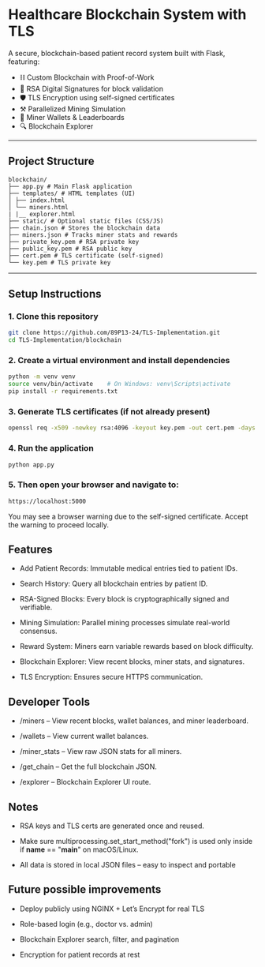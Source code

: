 # Healthcare Blockchain System with TLS

A secure, blockchain-based patient record system built with Flask, featuring:

- ⛓️ Custom Blockchain with Proof-of-Work
- 🔐 RSA Digital Signatures for block validation
- 🛡️ TLS Encryption using self-signed certificates
- ⚒️ Parallelized Mining Simulation
- 🧮 Miner Wallets & Leaderboards
- 🔍 Blockchain Explorer

---

## Project Structure
```
blockchain/
├── app.py # Main Flask application
├── templates/ # HTML templates (UI)
│ ├── index.html
│ └── miners.html
| |__ explorer.html
├── static/ # Optional static files (CSS/JS)
├── chain.json # Stores the blockchain data
├── miners.json # Tracks miner stats and rewards
├── private_key.pem # RSA private key
├── public_key.pem # RSA public key
├── cert.pem # TLS certificate (self-signed)
└── key.pem # TLS private key
```

---

## Setup Instructions

### 1. Clone this repository

```bash
git clone https://github.com/89P13-24/TLS-Implementation.git
cd TLS-Implementation/blockchain
```

### 2. Create a virtual environment and install dependencies
```bash
python -m venv venv
source venv/bin/activate    # On Windows: venv\Scripts\activate
pip install -r requirements.txt
```

### 3. Generate TLS certificates (if not already present)
```bash
openssl req -x509 -newkey rsa:4096 -keyout key.pem -out cert.pem -days 365 -nodes
```

### 4. Run the application
```bash
python app.py
```
### 5. Then open your browser and navigate to:

```bash
https://localhost:5000
```

 You may see a browser warning due to the self-signed certificate. Accept the warning to proceed locally.

## Features
- Add Patient Records: Immutable medical entries tied to patient IDs.

- Search History: Query all blockchain entries by patient ID.

- RSA-Signed Blocks: Every block is cryptographically signed and verifiable.

- Mining Simulation: Parallel mining processes simulate real-world consensus.

- Reward System: Miners earn variable rewards based on block difficulty.

- Blockchain Explorer: View recent blocks, miner stats, and signatures.

- TLS Encryption: Ensures secure HTTPS communication.
  
## Developer Tools

- /miners – View recent blocks, wallet balances, and miner leaderboard.

- /wallets – View current wallet balances.

- /miner_stats – View raw JSON stats for all miners.

- /get_chain – Get the full blockchain JSON.

- /explorer – Blockchain Explorer UI route.

##  Notes
- RSA keys and TLS certs are generated once and reused.

- Make sure multiprocessing.set_start_method("fork") is used only inside if __name__ == "__main__" on macOS/Linux.

- All data is stored in local JSON files – easy to inspect and portable

## Future possible improvements

- Deploy publicly using NGINX + Let’s Encrypt for real TLS

- Role-based login (e.g., doctor vs. admin)

- Blockchain Explorer search, filter, and pagination

- Encryption for patient records at rest







